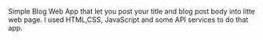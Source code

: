 Simple Blog Web App that let you post your title and blog post body into litte web page. I used HTML,CSS, JavaScript and some API services to do that app.
